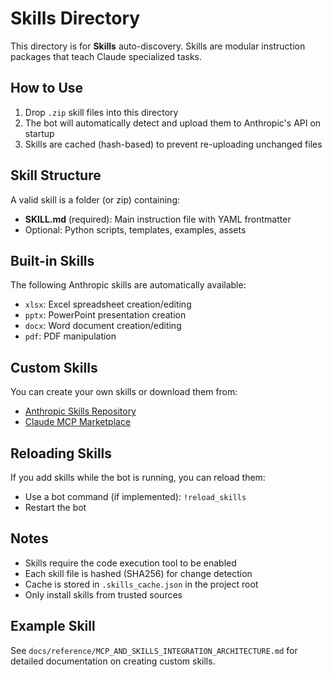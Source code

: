 # Skills Directory

This directory is for **Skills** auto-discovery. Skills are modular instruction packages that teach Claude specialized tasks.

## How to Use

1. Drop `.zip` skill files into this directory
2. The bot will automatically detect and upload them to Anthropic's API on startup
3. Skills are cached (hash-based) to prevent re-uploading unchanged files

## Skill Structure

A valid skill is a folder (or zip) containing:
- **SKILL.md** (required): Main instruction file with YAML frontmatter
- Optional: Python scripts, templates, examples, assets

## Built-in Skills

The following Anthropic skills are automatically available:
- `xlsx`: Excel spreadsheet creation/editing
- `pptx`: PowerPoint presentation creation
- `docx`: Word document creation/editing
- `pdf`: PDF manipulation

## Custom Skills

You can create your own skills or download them from:
- [Anthropic Skills Repository](https://github.com/anthropics/skills)
- [Claude MCP Marketplace](https://www.claudemcp.com/)

## Reloading Skills

If you add skills while the bot is running, you can reload them:
- Use a bot command (if implemented): `!reload_skills`
- Restart the bot

## Notes

- Skills require the code execution tool to be enabled
- Each skill file is hashed (SHA256) for change detection
- Cache is stored in `.skills_cache.json` in the project root
- Only install skills from trusted sources

## Example Skill

See `docs/reference/MCP_AND_SKILLS_INTEGRATION_ARCHITECTURE.md` for detailed documentation on creating custom skills.

